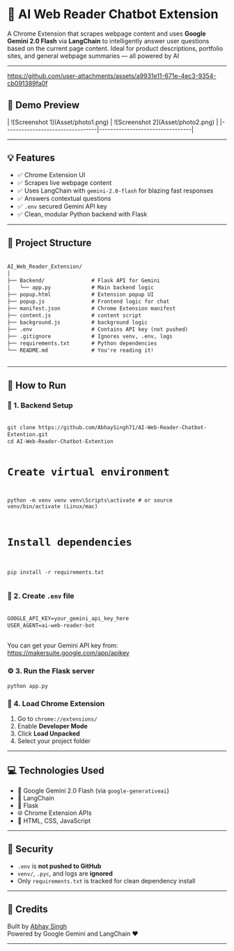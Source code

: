   <h1>🧠 AI Web Reader Chatbot Extension</h1>
  <p>
    A Chrome Extension that scrapes webpage content and uses <strong>Google Gemini 2.0 Flash</strong> via <strong>LangChain</strong> to intelligently answer user questions based on the current page content. Ideal for product descriptions, portfolio sites, and general webpage summaries — all powered by AI
  </p>

  <hr>


https://github.com/user-attachments/assets/a9931e11-671e-4ec3-9354-cb091389fa0f


  <h2>📸 Demo Preview</h2>
  | ![Screenshot 1](Asset/photo1.png) | ![Screenshot 2](Asset/photo2.png) | 
  |---------------------------------|---------------------------------|  
  <hr>

  <h2>💡 Features</h2>
  <ul>
    <li>✅ Chrome Extension UI</li>
    <li>✅ Scrapes live webpage content</li>
    <li>✅ Uses LangChain with <code>gemini-2.0-flash</code> for blazing fast responses</li>
    <li>✅ Answers contextual questions </li>
    <li>✅ <code>.env</code> secured Gemini API key</li>
    <li>✅ Clean, modular Python backend with Flask</li>
  </ul>

  <hr>

  <h2>📁 Project Structure</h2>
  <pre><code>
AI_Web_Reader_Extension/
│
├── Backend/               # Flask API for Gemini
│   └── app.py             # Main backend logic
├── popup.html             # Extension popup UI
├── popup.js               # Frontend logic for chat
├── manifest.json          # Chrome Extension manifest
├── content.js             # content script
├── background.js          # background logic
├── .env                   # Contains API key (not pushed)
├── .gitignore             # Ignores venv, .env, logs
├── requirements.txt       # Python dependencies
└── README.md              # You're reading it!
  </code></pre>

  <hr>

  <h2>🚀 How to Run</h2>

  <h3>🧪 1. Backend Setup</h3>
  <pre><code>
git clone https://github.com/AbhaySingh71/AI-Web-Reader-Chatbot-Extention.git
cd AI-Web-Reader-Chatbot-Extention

# Create virtual environment
python -m venv venv
venv\Scripts\activate  # or source venv/bin/activate (Linux/mac)

# Install dependencies
pip install -r requirements.txt
  </code></pre>

  <h3>🔑 2. Create <code>.env</code> file</h3>
  <pre><code>
GOOGLE_API_KEY=your_gemini_api_key_here
USER_AGENT=ai-web-reader-bot
  </code></pre>

  <p>You can get your Gemini API key from: <a href="https://makersuite.google.com/app/apikey" target="_blank">https://makersuite.google.com/app/apikey</a></p>

  <h3>⚙️ 3. Run the Flask server</h3>
  <pre><code>python app.py</code></pre>

  <h3>🧩 4. Load Chrome Extension</h3>
  <ol>
    <li>Go to <code>chrome://extensions/</code></li>
    <li>Enable <strong>Developer Mode</strong></li>
    <li>Click <strong>Load Unpacked</strong></li>
    <li>Select your project folder</li>
  </ol>

  <hr>

  <h2>💻 Technologies Used</h2>
  <ul>
    <li>🧠 Google Gemini 2.0 Flash (via <code>google-generativeai</code>)</li>
    <li>🔗 LangChain</li>
    <li>🧪 Flask</li>
    <li>🌐 Chrome Extension APIs</li>
    <li>🎨 HTML, CSS, JavaScript</li>
  </ul>

  <hr>

  <h2>🔐 Security</h2>
  <ul>
    <li><code>.env</code> is <strong>not pushed to GitHub</strong></li>
    <li><code>venv/</code>, <code>.pyc</code>, and logs are <strong>ignored</strong></li>
    <li>Only <code>requirements.txt</code> is tracked for clean dependency install</li>
  </ul>

  <hr>

  <h2>📣 Credits</h2>
  <p>
    Built by <a href="https://github.com/AbhaySingh71" target="_blank">Abhay Singh</a><br>
    Powered by Google Gemini and LangChain ❤️
  </p>

  <hr>
</body>
</html>
